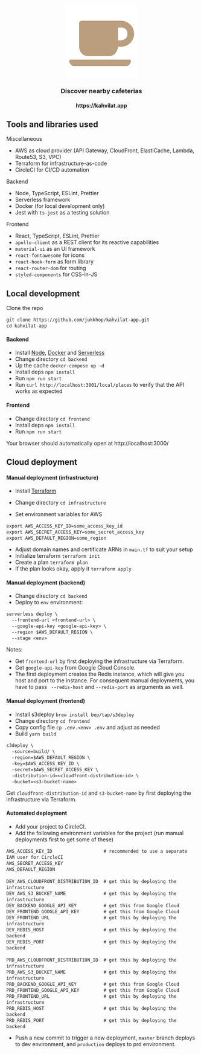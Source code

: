 <p align="center">
  <img src="https://raw.githubusercontent.com/jukkhop/kahvilat-app/master/frontend/public/logo192.png" />
  <h3 align="center">Discover nearby cafeterias</h3>
  <h4 align="center">https://kahvilat.app</h4>
</p>

## Tools and libraries used

Miscellaneous

- AWS as cloud provider (API Gateway, CloudFront, ElastiCache, Lambda, Route53, S3, VPC)
- Terraform for infrastructure-as-code
- CircleCI for CI/CD automation

Backend

- Node, TypeScript, ESLint, Prettier
- Serverless framework
- Docker (for local development only)
- Jest with `ts-jest` as a testing solution

Frontend

- React, TypeScript, ESLint, Prettier
- `apollo-client` as a REST client for its reactive capabilities
- `material-ui` as an UI framework
- `react-fontawesome` for icons
- `react-hook-form` as form library
- `react-router-dom` for routing
- `styled-components` for CSS-in-JS

## Local development

Clone the repo

```
git clone https://github.com/jukkhop/kahvilat-app.git
cd kahvilat-app
```

#### Backend

- Install [Node](https://nodejs.org/en/), [Docker](https://www.docker.com/get-started) and [Serverless](https://github.com/serverless/serverless#quick-start)
- Change directory `cd backend`
- Up the cache `docker-compose up -d`
- Install deps `npm install`
- Run `npm run start`
- Run `curl http://localhost:3001/local/places` to verify that the API works as expected

#### Frontend

- Change directory `cd frontend`
- Install deps `npm install`
- Run `npm run start`

Your browser should automatically open at http://localhost:3000/

## Cloud deployment

#### Manual deployment (infrastructure)

- Install [Terraform](https://www.terraform.io/)
- Change directory `cd infrastructure`

- Set environment variables for AWS

```
export AWS_ACCESS_KEY_ID=some_access_key_id
export AWS_SECRET_ACCESS_KEY=some_secret_access_key
export AWS_DEFAULT_REGION=some_region
```

- Adjust domain names and certificate ARNs in `main.tf` to suit your setup
- Initialize terraform `terraform init`
- Create a plan `terraform plan`
- If the plan looks okay, apply it `terraform apply`

#### Manual deployment (backend)

- Change directory `cd backend`
- Deploy to `env` environment:

```
serverless deploy \
  --frontend-url <frontend-url> \
  --google-api-key <google-api-key> \
  --region $AWS_DEFAULT_REGION \
  --stage <env>
```

Notes:

- Get `frontend-url` by first deploying the infrastructure via Terraform.
- Get `google-api-key` from Google Cloud Console.
- The first deployment creates the Redis instance, which will give you host and port to the instance. For consequent manual deployments, you have to pass ` --redis-host` and `--redis-port` as arguments as well.

#### Manual deployment (frontend)

- Install s3deploy `brew install bep/tap/s3deploy`
- Change directory `cd frontend`
- Copy config file `cp .env.<env> .env` and adjust as needed
- Build `yarn build`

```
s3deploy \
  -source=build/ \
  -region=$AWS_DEFAULT_REGION \
  -key=$AWS_ACCESS_KEY_ID \
  -secret=$AWS_SECRET_ACCESS_KEY \
  -distribution-id=<cloudfront-distribution-id> \
  -bucket=<s3-bucket-name>
```

Get `cloudfront-distribution-id` and `s3-bucket-name` by first deploying the infrastructure via Terraform.

#### Automated deployment

- Add your project to CircleCI.
- Add the following environment variables for the project (run manual deployments first to get some of these)

```
AWS_ACCESS_KEY_ID                   # recommended to use a separate IAM user for CircleCI
AWS_SECRET_ACCESS_KEY
AWS_DEFAULT_REGION

DEV_AWS_CLOUDFRONT_DISTRIBUTION_ID  # get this by deploying the infrastructure
DEV_AWS_S3_BUCKET_NAME              # get this by deploying the infrastructure
DEV_BACKEND_GOOGLE_API_KEY          # get this from Google Cloud
DEV_FRONTEND_GOOGLE_API_KEY         # get this from Google Cloud
DEV_FRONTEND_URL                    # get this by deploying the infrastructure
DEV_REDIS_HOST                      # get this by deploying the backend
DEV_REDIS_PORT                      # get this by deploying the backend

PRD_AWS_CLOUDFRONT_DISTRIBUTION_ID  # get this by deploying the infrastructure
PRD_AWS_S3_BUCKET_NAME              # get this by deploying the infrastructure
PRD_BACKEND_GOOGLE_API_KEY          # get this from Google Cloud
PRD_FRONTEND_GOOGLE_API_KEY         # get this from Google Cloud
PRD_FRONTEND_URL                    # get this by deploying the infrastructure
PRD_REDIS_HOST                      # get this by deploying the backend
PRD_REDIS_PORT                      # get this by deploying the backend
```

- Push a new commit to trigger a new deployment, `master` branch deploys to dev environment, and `production` deploys to prd environment.
